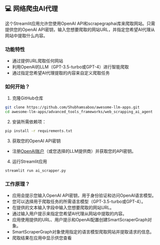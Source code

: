 ## 💻 网络爬虫AI代理
这个Streamlit应用允许您使用OpenAI API和scrapegraphai库来爬取网站。只需提供您的OpenAI API密钥，输入您想要爬取的网站URL，并指定您希望AI代理从网站中提取什么内容。

### 功能特性
- 通过提供URL爬取任何网站
- 利用OpenAI的LLM（GPT-3.5-turbo或GPT-4）进行智能爬取
- 通过指定您希望AI代理提取的内容来自定义爬取任务

### 如何开始？

1. 克隆GitHub仓库

```bash
git clone https://github.com/Shubhamsaboo/awesome-llm-apps.git
cd awesome-llm-apps/advanced_tools_frameworks/web_scrapping_ai_agent
```
2. 安装所需依赖项：

```bash
pip install -r requirements.txt
```
3. 获取您的OpenAI API密钥

- 注册[OpenAI账户](https://platform.openai.com/)（或您选择的LLM提供商）并获取您的API密钥。

4. 运行Streamlit应用
```bash
streamlit run ai_scrapper.py
```

### 工作原理？

- 应用会提示您输入OpenAI API密钥，用于身份验证和访问OpenAI语言模型。
- 您可以选择用于爬取任务的所需语言模型（GPT-3.5-turbo或GPT-4）。
- 在提供的文本输入字段中输入您想要爬取的网站URL。
- 通过输入用户提示来指定您希望AI代理从网站中提取的内容。
- 应用使用提供的URL、用户提示和OpenAI配置创建SmartScraperGraph对象。
- SmartScraperGraph对象使用指定的语言模型爬取网站并提取请求的信息。
- 爬取结果在应用中显示供您查看